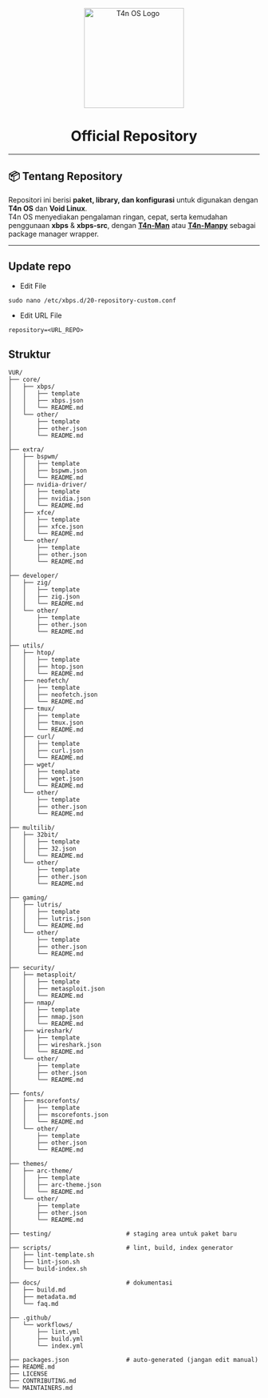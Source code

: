 <p align="center">
  <img src="T4n.png" alt="T4n OS Logo" width="200"/>
</p>
<h1 align="center">Official Repository</h1>

---
## 📦 Tentang Repository
Repositori ini berisi **paket, library, dan konfigurasi** untuk digunakan dengan **T4n OS** dan **Void Linux**.  
T4n OS menyediakan pengalaman ringan, cepat, serta kemudahan penggunaan **xbps** & **xbps-src**, dengan **[T4n-Man](https://github.com/t4ngh0st/T4n-Man)** atau **[T4n-Manpy](https://github.com/t4ngh0st/T4n-Manpy)** sebagai package manager wrapper.

---

## Update repo

- Edit File
```
sudo nano /etc/xbps.d/20-repository-custom.conf
```

- Edit URL File
```
repository=<URL_REPO>
```

## Struktur
```
VUR/
├── core/
│   ├── xbps/
│   │   ├── template
│   │   ├── xbps.json
│   │   └── README.md
│   └── other/
│       ├── template
│       ├── other.json
│       └── README.md
│
├── extra/
│   ├── bspwm/
│   │   ├── template
│   │   ├── bspwm.json
│   │   └── README.md
│   ├── nvidia-driver/
│   │   ├── template
│   │   ├── nvidia.json
│   │   └── README.md
│   ├── xfce/
│   │   ├── template
│   │   ├── xfce.json
│   │   └── README.md
│   └── other/
│       ├── template
│       ├── other.json
│       └── README.md
│
├── developer/
│   ├── zig/
│   │   ├── template
│   │   ├── zig.json
│   │   └── README.md
│   └── other/
│       ├── template
│       ├── other.json
│       └── README.md
│
├── utils/
│   ├── htop/
│   │   ├── template
│   │   ├── htop.json
│   │   └── README.md
│   ├── neofetch/
│   │   ├── template
│   │   ├── neofetch.json
│   │   └── README.md
│   ├── tmux/
│   │   ├── template
│   │   ├── tmux.json
│   │   └── README.md
│   ├── curl/
│   │   ├── template
│   │   ├── curl.json
│   │   └── README.md
│   ├── wget/
│   │   ├── template
│   │   ├── wget.json
│   │   └── README.md
│   └── other/
│       ├── template
│       ├── other.json
│       └── README.md
│
├── multilib/
│   ├── 32bit/
│   │   ├── template
│   │   ├── 32.json
│   │   └── README.md
│   └── other/
│       ├── template
│       ├── other.json
│       └── README.md
│
├── gaming/
│   ├── lutris/
│   │   ├── template
│   │   ├── lutris.json
│   │   └── README.md
│   └── other/
│       ├── template
│       ├── other.json
│       └── README.md
│
├── security/
│   ├── metasploit/
│   │   ├── template
│   │   ├── metasploit.json
│   │   └── README.md
│   ├── nmap/
│   │   ├── template
│   │   ├── nmap.json
│   │   └── README.md
│   ├── wireshark/
│   │   ├── template
│   │   ├── wireshark.json
│   │   └── README.md
│   └── other/
│       ├── template
│       ├── other.json
│       └── README.md
│
├── fonts/
│   ├── mscorefonts/
│   │   ├── template
│   │   ├── mscorefonts.json
│   │   └── README.md
│   └── other/
│       ├── template
│       ├── other.json
│       └── README.md
│
├── themes/
│   ├── arc-theme/
│   │   ├── template
│   │   ├── arc-theme.json
│   │   └── README.md
│   └── other/
│       ├── template
│       ├── other.json
│       └── README.md
│
├── testing/                     # staging area untuk paket baru
│
├── scripts/                     # lint, build, index generator
│   ├── lint-template.sh
│   ├── lint-json.sh
│   └── build-index.sh
│
├── docs/                        # dokumentasi
│   ├── build.md
│   ├── metadata.md
│   └── faq.md
│
├── .github/
│   └── workflows/
│       ├── lint.yml
│       ├── build.yml
│       └── index.yml
│
├── packages.json                # auto-generated (jangan edit manual)
├── README.md
├── LICENSE
├── CONTRIBUTING.md
└── MAINTAINERS.md


```







